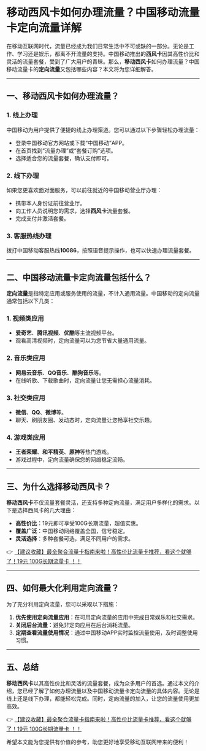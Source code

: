 # 移动西风卡如何办理流量？中国移动流量卡定向流量详解

在移动互联网时代，流量已经成为我们日常生活中不可或缺的一部分。无论是工作、学习还是娱乐，都离不开流量的支持。中国移动推出的**西风卡**因其高性价比和灵活的流量套餐，受到了广大用户的青睐。那么，**移动西风卡**如何办理流量？中国移动流量卡的**定向流量**又包括哪些内容？本文将为您详细解答。

---

## 一、移动西风卡如何办理流量？

### 1. 线上办理
中国移动为用户提供了便捷的线上办理渠道。您可以通过以下步骤轻松办理流量：
- 登录中国移动官方网站或下载“中国移动”APP。
- 在首页找到“流量办理”或“套餐订购”选项。
- 选择适合您的流量套餐，确认支付即可。

### 2. 线下办理
如果您更喜欢面对面服务，可以前往就近的中国移动营业厅办理：
- 携带本人身份证前往营业厅。
- 向工作人员说明您的需求，选择**西风卡**流量套餐。
- 完成支付并激活套餐。

### 3. 客服热线办理
拨打中国移动客服热线**10086**，按照语音提示操作，也可以快速办理流量套餐。

---

## 二、中国移动流量卡定向流量包括什么？

**定向流量**是指特定应用或服务使用的流量，不计入通用流量。中国移动的定向流量通常包括以下几类：

### 1. 视频类应用
- **爱奇艺**、**腾讯视频**、**优酷**等主流视频平台。
- 观看高清视频时，定向流量可以为您节省大量通用流量。

### 2. 音乐类应用
- **网易云音乐**、**QQ音乐**、**酷狗音乐**等。
- 在线听歌、下载歌曲时，定向流量让您无需担心流量消耗。

### 3. 社交类应用
- **微信**、**QQ**、**微博**等。
- 聊天、刷朋友圈、发动态时，定向流量让您畅享社交乐趣。

### 4. 游戏类应用
- **王者荣耀**、**和平精英**、**原神**等热门游戏。
- 游戏过程中，定向流量确保您的网络稳定流畅。

---

## 三、为什么选择移动西风卡？

**移动西风卡**不仅流量套餐灵活，还支持多种定向流量，满足用户多样化的需求。以下是选择西风卡的几大理由：
- **高性价比**：19元即可享受100G长期流量，超值实惠。
- **覆盖广泛**：中国移动网络覆盖全国，信号稳定。
- **灵活选择**：多种套餐可选，满足不同用户的需求。

👉 [【建议收藏】最全聚合流量卡指南来啦！高性价比流量卡推荐，看这个就够了！19元 100G长期流量卡 ！！](https://bit.ly/Liuliangka)

---

## 四、如何最大化利用定向流量？

为了充分利用定向流量，您可以采取以下措施：
1. **优先使用定向流量应用**：在可用定向流量的应用中完成日常娱乐和社交需求。
2. **关闭后台流量**：避免非定向应用在后台消耗流量。
3. **定期查看流量使用情况**：通过中国移动APP实时监控流量使用，及时调整使用习惯。

---

## 五、总结

**移动西风卡**以其高性价比和灵活的流量套餐，成为众多用户的首选。通过本文的介绍，您已经了解了如何办理流量以及中国移动流量卡定向流量的具体内容。无论是线上还是线下办理，都能轻松完成。同时，定向流量的加入，让您的流量使用更加高效。

👉 [【建议收藏】最全聚合流量卡指南来啦！高性价比流量卡推荐，看这个就够了！19元 100G长期流量卡 ！！](https://bit.ly/Liuliangka)

希望本文能为您提供有价值的参考，助您更好地享受移动互联网带来的便利！